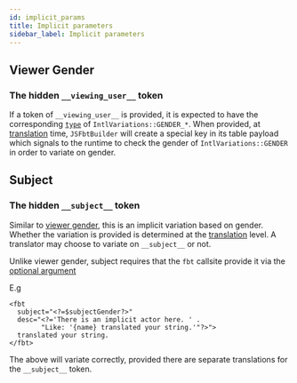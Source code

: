 ```yaml
---
id: implicit_params
title: Implicit parameters
sidebar_label: Implicit parameters
---
```


## Viewer Gender
### The hidden `__viewing_user__` token

If a token of `__viewing_user__` is provided, it is expected to have the
corresponding [`type`](translating.md) of `IntlVariations::GENDER_*`. When
provided, at [translation](translating.md) time, `JSFbtBuilder` will
create a special key in its table payload which signals to the runtime
to check the gender of `IntlVariations::GENDER` in order to variate on
gender.

## Subject
### The hidden `__subject__` token

Similar to [viewer gender](implicit_params.md#viewer-gender), this is an
implicit variation based on gender.  Whether the variation is provided
is determined at the [translation](translating.md) level.  A translator
may choose to variate on `__subject__` or not.

Unlike viewer gender, subject requires that the `fbt` callsite provide it via the [optional argument](api_intro#optional-attributes)

E.g

```
<fbt
  subject="<?=$subjectGender?>" 
  desc="<?='There is an implicit actor here. ' .
        "Like: '{name} translated your string.'"?>">
  translated your string.
</fbt>
```
The above will variate correctly, provided there are separate translations for the `__subject__` token.
